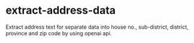 # extract-address-data

Extract address text for separate data into house no., sub-district, district, province and zip code by using openai api.
